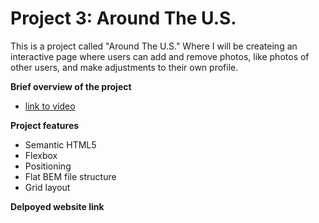 # Project 3: Around The U.S.

This is a project called "Around The U.S." Where I will be createing an interactive page where users can add and remove photos, like photos of other users, and make adjustments to their own profile.

**Brief overview of the project**

- [link to video](https://drive.google.com/file/d/1svv1bAzOdX7JJTtpb1l3vOOtD0YhXmDY/view?usp=sharing)

**Project features**

- Semantic HTML5
- Flexbox
- Positioning
- Flat BEM file structure
- Grid layout

**Delpoyed website link**
